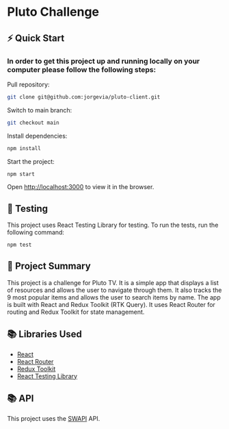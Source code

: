 # Pluto Challenge

## ⚡️ Quick Start

### In order to get this project up and running locally on your computer please follow the following steps:

Pull repository:

```bash
git clone git@github.com:jorgevia/pluto-client.git
```

Switch to main branch:

```bash
git checkout main
```

Install dependencies:

```bash
npm install
```

Start the project:

```bash
npm start
```

Open [http://localhost:3000](http://localhost:3000) to view it in the browser.

## 📖 Testing

This project uses React Testing Library for testing. To run the tests, run the following command:

```bash
npm test
```

## 📖 Project Summary

This project is a challenge for Pluto TV. It is a simple app that displays a list of resources and allows the user to navigate through them. It also tracks the 9 most popular items and allows the user to search items by name. The app is built with React and Redux Toolkit (RTK Query). It uses React Router for routing and Redux Toolkit for state management.

## 📚 Libraries Used

- [React](https://reactjs.org/)
- [React Router](https://reactrouter.com/)
- [Redux Toolkit](https://redux-toolkit.js.org/)
- [React Testing Library](https://testing-library.com/docs/react-testing-library/intro/)

## 📚 API

This project uses the [SWAPI](https://swapi.dev/) API.
